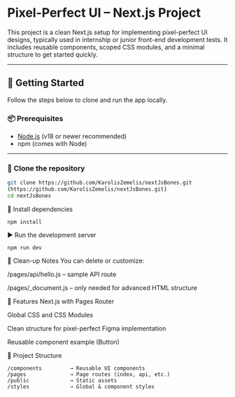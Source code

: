# Pixel-Perfect UI – Next.js Project

This project is a clean Next.js setup for implementing pixel-perfect UI designs, typically used in internship or junior front-end development tests. It includes reusable components, scoped CSS modules, and a minimal structure to get started quickly.

---

## 🚀 Getting Started

Follow the steps below to clone and run the app locally.

### 📦 Prerequisites

- [Node.js](https://nodejs.org/) (v18 or newer recommended)
- npm (comes with Node)

---

### 📁 Clone the repository

```bash
git clone https://github.com/KarolisZemelis/nextJsBones.git
(https://github.com/KarolisZemelis/nextJsBones.git)
cd nextJsBones
```

🔧 Install dependencies

```
npm install
```

▶️ Run the development server

```
npm run dev
```

🧹 Clean-up Notes
You can delete or customize:

/pages/api/hello.js – sample API route

/pages/\_document.js – only needed for advanced HTML structure

🧠 Features
Next.js with Pages Router

Global CSS and CSS Modules

Clean structure for pixel-perfect Figma implementation

Reusable component example (Button)

📁 Project Structure

```
/components         → Reusable UI components
/pages              → Page routes (index, api, etc.)
/public             → Static assets
/styles             → Global & component styles

```
